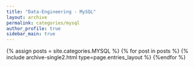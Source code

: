 ```yaml
---
title: "Data-Engineering - MySQL"
layout: archive
permalink: categories/mysql
author_profile: true
sidebar_main: true
---
```



{% assign posts = site.categories.MYSQL %}
{% for post in posts %} {% include archive-single2.html type=page.entries_layout %} {%endfor %}

